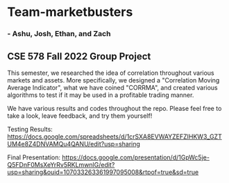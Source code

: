# Team-marketbusters
### - Ashu, Josh, Ethan, and Zach
## CSE 578 Fall 2022 Group Project


This semester, we researched the idea of correlation throughout various markets and assets. More specifically, we designed a "Correlation Moving Average Indicator", what we have coined "CORRMA", and created various algorithms to test if it may be used in a profitable trading manner. 

We have various results and codes throughout the repo. Please feel free to take a look, leave feedback, and try them yourself!

Testing Results: https://docs.google.com/spreadsheets/d/1crSXA8EVWAYZEFZIHKW3_GZTUM4e8Z4DNVAMQu4QANU/edit?usp=sharing

Final Presentation: https://docs.google.com/presentation/d/1GpWc5je-Q5FDnF0MsXeYrRv5RKLmwnlG/edit?usp=sharing&ouid=107033263361997095008&rtpof=true&sd=true
